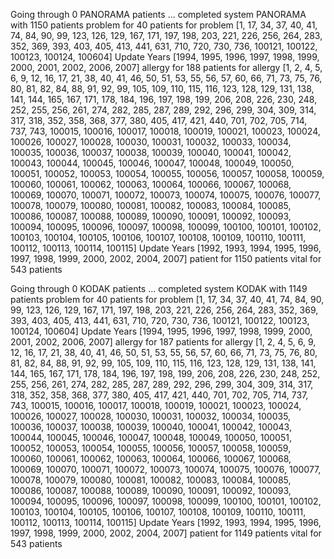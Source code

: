 
Going through 0 PANORAMA patients
... completed system PANORAMA with 1150 patients
	problem for 40 patients
		for problem [1, 17, 34, 37, 40, 41, 74, 84, 90, 99, 123, 126, 129, 167, 171, 197, 198, 203, 221, 226, 256, 264, 283, 352, 369, 393, 403, 405, 413, 441, 631, 710, 720, 730, 736, 100121, 100122, 100123, 100124, 100604]
		Update Years [1994, 1995, 1996, 1997, 1998, 1999, 2000, 2001, 2002, 2006, 2007]
	allergy for 188 patients
		for allergy [1, 2, 4, 5, 6, 9, 12, 16, 17, 21, 38, 40, 41, 46, 50, 51, 53, 55, 56, 57, 60, 66, 71, 73, 75, 76, 80, 81, 82, 84, 88, 91, 92, 99, 105, 109, 110, 115, 116, 123, 128, 129, 131, 138, 141, 144, 165, 167, 171, 178, 184, 196, 197, 198, 199, 206, 208, 226, 230, 248, 252, 255, 256, 261, 274, 282, 285, 287, 289, 292, 296, 299, 304, 309, 314, 317, 318, 352, 358, 368, 377, 380, 405, 417, 421, 440, 701, 702, 705, 714, 737, 743, 100015, 100016, 100017, 100018, 100019, 100021, 100023, 100024, 100026, 100027, 100028, 100030, 100031, 100032, 100033, 100034, 100035, 100036, 100037, 100038, 100039, 100040, 100041, 100042, 100043, 100044, 100045, 100046, 100047, 100048, 100049, 100050, 100051, 100052, 100053, 100054, 100055, 100056, 100057, 100058, 100059, 100060, 100061, 100062, 100063, 100064, 100066, 100067, 100068, 100069, 100070, 100071, 100072, 100073, 100074, 100075, 100076, 100077, 100078, 100079, 100080, 100081, 100082, 100083, 100084, 100085, 100086, 100087, 100088, 100089, 100090, 100091, 100092, 100093, 100094, 100095, 100096, 100097, 100098, 100099, 100100, 100101, 100102, 100103, 100104, 100105, 100106, 100107, 100108, 100109, 100110, 100111, 100112, 100113, 100114, 100115]
		Update Years [1992, 1993, 1994, 1995, 1996, 1997, 1998, 1999, 2000, 2002, 2004, 2007]
	patient for 1150 patients
	vital for 543 patients


Going through 0 KODAK patients
... completed system KODAK with 1149 patients
	problem for 40 patients
		for problem [1, 17, 34, 37, 40, 41, 74, 84, 90, 99, 123, 126, 129, 167, 171, 197, 198, 203, 221, 226, 256, 264, 283, 352, 369, 393, 403, 405, 413, 441, 631, 710, 720, 730, 736, 100121, 100122, 100123, 100124, 100604]
		Update Years [1994, 1995, 1996, 1997, 1998, 1999, 2000, 2001, 2002, 2006, 2007]
	allergy for 187 patients
		for allergy [1, 2, 4, 5, 6, 9, 12, 16, 17, 21, 38, 40, 41, 46, 50, 51, 53, 55, 56, 57, 60, 66, 71, 73, 75, 76, 80, 81, 82, 84, 88, 91, 92, 99, 105, 109, 110, 115, 116, 123, 128, 129, 131, 138, 141, 144, 165, 167, 171, 178, 184, 196, 197, 198, 199, 206, 208, 226, 230, 248, 252, 255, 256, 261, 274, 282, 285, 287, 289, 292, 296, 299, 304, 309, 314, 317, 318, 352, 358, 368, 377, 380, 405, 417, 421, 440, 701, 702, 705, 714, 737, 743, 100015, 100016, 100017, 100018, 100019, 100021, 100023, 100024, 100026, 100027, 100028, 100030, 100031, 100032, 100034, 100035, 100036, 100037, 100038, 100039, 100040, 100041, 100042, 100043, 100044, 100045, 100046, 100047, 100048, 100049, 100050, 100051, 100052, 100053, 100054, 100055, 100056, 100057, 100058, 100059, 100060, 100061, 100062, 100063, 100064, 100066, 100067, 100068, 100069, 100070, 100071, 100072, 100073, 100074, 100075, 100076, 100077, 100078, 100079, 100080, 100081, 100082, 100083, 100084, 100085, 100086, 100087, 100088, 100089, 100090, 100091, 100092, 100093, 100094, 100095, 100096, 100097, 100098, 100099, 100100, 100101, 100102, 100103, 100104, 100105, 100106, 100107, 100108, 100109, 100110, 100111, 100112, 100113, 100114, 100115]
		Update Years [1992, 1993, 1994, 1995, 1996, 1997, 1998, 1999, 2000, 2002, 2004, 2007]
	patient for 1149 patients
	vital for 543 patients

